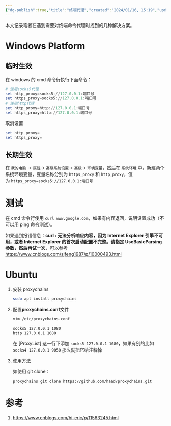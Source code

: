 ```yaml
---
{"dg-publish":true,"title":"终端代理","created":"2024/01/16, 15:19","updated":"2024/01/16, 15:19","tags":["windows","ubuntu"],"dg-path":"环境部署/终端代理.md","permalink":"/环境部署/终端代理/","dgPassFrontmatter":true,"noteIcon":""}
---
```



本文记录笔者在遇到需要对终端命令代理时找到的几种解决方案。

# Windows Platform

## 临时生效

在 windows 的 cmd 命令行执行下面命令：

```powershell
# 使用socks5代理
set http_proxy=socks5://127.0.0.1:端口号
set https_proxy=socks5://127.0.0.1:端口号
# 使用http代理
set http_proxy=http://127.0.0.1:端口号
set https_proxy=http://127.0.0.1:端口号
```

取消设置

```powershell
set http_proxy=
set https_proxy=
```

## 长期生效

在 `我的电脑` -> `属性`-> `高级系统设置`-> `高级`-> `环境变量`，然后在 `系统环境` 中，新建两个系统环境变量，变量名称分别为 `https_proxy` 和 `http_proxy`，值为 `https_proxy=socks5://127.0.0.1:端口号`

# 测试

在 cmd 命令行使用 `curl www.google.com`，如果有内容返回，说明设置成功（不可以用 ping 命令测试）。

如果遇到报错信息：**curl : 无法分析响应内容，因为 Internet Explorer 引擎不可用，或者 Internet Explorer 的首次启动配置不完整。请指定 UseBasicParsing 参数，然后再试一次**，可以参考 https://www.cnblogs.com/sjfeng1987/p/10000493.html

# Ubuntu

1. 安装 proxychains

    ```bash
    sudo apt install proxychains
    ```

2. 配置**proxychains.conf**文件

    ```bash
    vim /etc/proxychains.conf
    
    socks5 127.0.0.1 1080
    http 127.0.0.1 1080
    ```

    在 [ProxyList] 这一行下添加 `socks5 127.0.0.1 1080`，如果有别的比如 `socks4 127.0.0.1 9050` 那么就把它给注释掉

3. 使用方法

    如使用 git clone：

    ```bash
    proxychains git clone https://github.com/haad/proxychains.git
    ```

# 参考

1. https://www.cnblogs.com/hi-eric/p/11563245.html